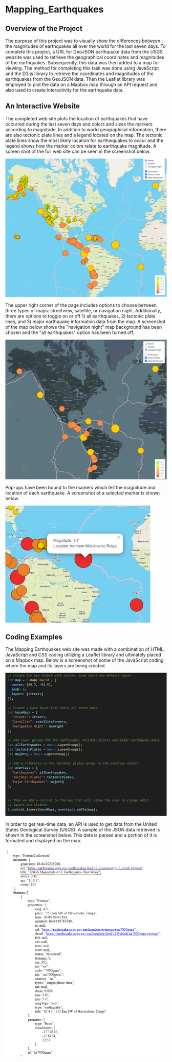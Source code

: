 # Mapping_Earthquakes
## Overview of the Project
The purpose of this project was to visually show the differences between the magnitudes of earthquakes all over the world for the last seven days.  To complete this project, a URL for GeoJSON earthquake data from the USGS website was used to retrieve the geographical coordinates and magnitudes of the earthquakes.  Subsequently, this data was then added to a map for viewing.  The method for completing this task was done using JavaScript and the D3.js library to retrieve the coordinates and magnitudes of the earthquakes from the GeoJSON data. Then the Leaflet library was employed to plot the data on a Mapbox map through an API request and also used to create interactivity for the earthquake data.

## An Interactive Website
The completed web site plots the location of earthquakes that have occurred during the last seven days and colors and sizes the markers according to magnitude. In addition to world geographical information, there are also tectonic plate lines and a legend located on the map.  The tectonic plate lines show the most likely location for earthwquakes to occur and the legend shows how the marker colors relate to earthquake magnitude. A screen shot of the full web site can be seen in the screenshot below. 

![full view of mapping earthquakes web site](screenshots/me1.png)

The upper right corner of the page includes options to choose between three types of maps: streetview, satellite, or navigation night. Additionally, there are options to toggle on or off 1) all earthquakes, 2) tectonic plate lines, and 3) major earthquake information data from the map.  A screenshot of the map below shows the "navigation night" map background has been chosen and the "all earthquakes" option has been turned off.  

![different map options selected on the mapping earthquakes web site](screenshots/me2.png)

Pop-ups have been bound to the markers which tell the magnitude and location of each earthquake.  A screenshot of a selected marker is shown below.

![pop-ups tell magnitude and location of each earthquake](screenshots/me3.png)

## Coding Examples
The Mapping Earthquakes web site was made with a combination of HTML, JavaScript and CSS coding utilizing a Leaflet library and ultimately placed on a Mapbox map.  Below is a screenshot of some of the JavaScript coding where the map and its layers are being created.  

![js file showing code for creating the map and its layers](screenshots/me4.png)

In order to get real-time data, an API is used to get data from the United States Geological Survey (USGS).  A sample of the JSON data retrieved is shown in the screenshot below.  This data is parsed and a portion of it is formated and displayed on the map.  

![sample of USGS JSON earthquake data](screenshots/me5.png)

